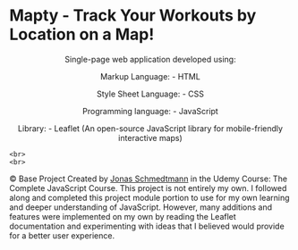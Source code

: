 # Mapty - Track Your Workouts by Location on a Map!

<p align="center">
    Single-page web application developed using:
</p>

<p align="center">
    Markup Language:
    - HTML
</p>

<p align="center">
    Style Sheet Language:
    - CSS
</p>

<p align="center">
    Programming language:
    - JavaScript
</p>

<p align="center">
    Library:
    - Leaflet (An open-source JavaScript library for mobile-friendly interactive maps)
</p>

    <br>
    <br> 

<p class="copyright">
    &copy; Base Project Created by
    <a class="twitter-link" target="_blank" href="https://twitter.com/jonasschmedtman">Jonas Schmedtmann</a> in the
    Udemy Course: The Complete JavaScript Course. This project is not entirely my own. I followed along and completed this project module               portion to use for my own learning and deeper understanding of JavaScript. However, many additions and features were implemented on                 my own by reading the Leaflet documentation and experimenting with ideas that I believed would provide for a better user experience.
</p>
